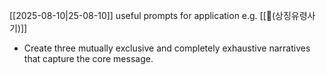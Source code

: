 [[2025-08-10|25-08-10]]
useful prompts for application e.g. [[👾(상징유령사기)]]
- Create three mutually exclusive and completely exhaustive narratives that capture the core message.